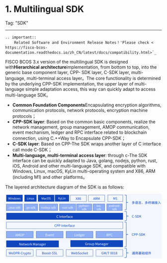 # 1. Multilingual SDK

Tag: "SDK"

----

```eval_rst
.. important::
    Related Software and Environment Release Notes！'Please check < https://fisco-bcos-documentation.readthedocs.io/zh_CN/latest/docs/compatibility.html>`_
```

FISCO BCOS 3.x version of the multilingual SDK is designed with**Hierarchical architecture**implementation, from bottom to top, into the generic base component layer, CPP- SDK layer, C-SDK layer, multi-language, multi-terminal access layer。The core functionality is determined by the underlying CPP-SDK implementation, the upper layer of multi-language simple adaptation access, this way can quickly adapt to access multi-language SDK。

- **Common Foundation Components**Encapsulating encryption algorithms, communication protocols, network protocols, encryption machine protocols；
- **CPP-SDK layer**: Based on the common basic components, realize the network management, group management, AMOP communication, event mechanism, ledger and RPC interface related to blockchain connection, using C.++Way to Encapsulate CPP-SDK；
- **C-SDK layer**: Based on CPP-The SDK wraps another layer of C interface call mode C-SDK；
- **Multi-language, multi-terminal access layer**: through c-The SDK interface can be quickly adapted to Java, golang, nodejs, python, rust, iOS, Android and other multi-language SDK, and compatible with Windows, Linux, macOS, KyLin multi-operating system and X86, ARM (including M1) and other platforms。

The layered architecture diagram of the SDK is as follows:

![](../../images/sdk/sdk_layered_architecture.png)
